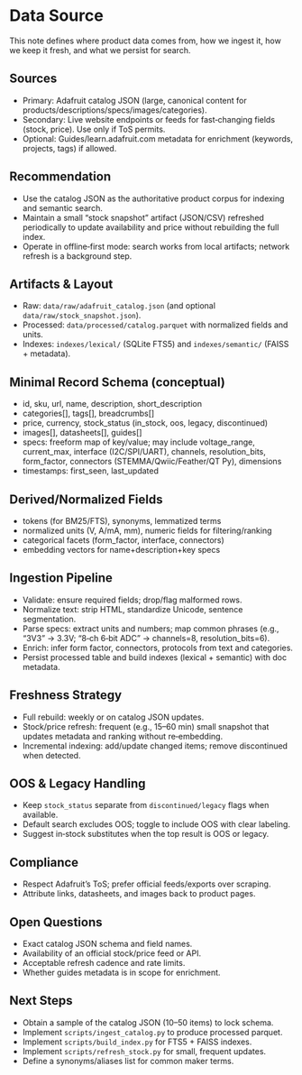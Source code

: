 # Data Source

This note defines where product data comes from, how we ingest it, how we keep it fresh, and what we persist for search.

## Sources
- Primary: Adafruit catalog JSON (large, canonical content for products/descriptions/specs/images/categories).
- Secondary: Live website endpoints or feeds for fast‑changing fields (stock, price). Use only if ToS permits.
- Optional: Guides/learn.adafruit.com metadata for enrichment (keywords, projects, tags) if allowed.

## Recommendation
- Use the catalog JSON as the authoritative product corpus for indexing and semantic search.
- Maintain a small “stock snapshot” artifact (JSON/CSV) refreshed periodically to update availability and price without rebuilding the full index.
- Operate in offline‑first mode: search works from local artifacts; network refresh is a background step.

## Artifacts & Layout
- Raw: `data/raw/adafruit_catalog.json` (and optional `data/raw/stock_snapshot.json`).
- Processed: `data/processed/catalog.parquet` with normalized fields and units.
- Indexes: `indexes/lexical/` (SQLite FTS5) and `indexes/semantic/` (FAISS + metadata).

## Minimal Record Schema (conceptual)
- id, sku, url, name, description, short_description
- categories[], tags[], breadcrumbs[]
- price, currency, stock_status (in_stock, oos, legacy, discontinued)
- images[], datasheets[], guides[]
- specs: freeform map of key/value; may include voltage_range, current_max, interface (I2C/SPI/UART), channels, resolution_bits, form_factor, connectors (STEMMA/Qwiic/Feather/QT Py), dimensions
- timestamps: first_seen, last_updated

## Derived/Normalized Fields
- tokens (for BM25/FTS), synonyms, lemmatized terms
- normalized units (V, A/mA, mm), numeric fields for filtering/ranking
- categorical facets (form_factor, interface, connectors)
- embedding vectors for name+description+key specs

## Ingestion Pipeline
- Validate: ensure required fields; drop/flag malformed rows.
- Normalize text: strip HTML, standardize Unicode, sentence segmentation.
- Parse specs: extract units and numbers; map common phrases (e.g., “3V3” → 3.3V; “8‑ch 6‑bit ADC” → channels=8, resolution_bits=6).
- Enrich: infer form factor, connectors, protocols from text and categories.
- Persist processed table and build indexes (lexical + semantic) with doc metadata.

## Freshness Strategy
- Full rebuild: weekly or on catalog JSON updates.
- Stock/price refresh: frequent (e.g., 15–60 min) small snapshot that updates metadata and ranking without re‑embedding.
- Incremental indexing: add/update changed items; remove discontinued when detected.

## OOS & Legacy Handling
- Keep `stock_status` separate from `discontinued/legacy` flags when available.
- Default search excludes OOS; toggle to include OOS with clear labeling.
- Suggest in‑stock substitutes when the top result is OOS or legacy.

## Compliance
- Respect Adafruit’s ToS; prefer official feeds/exports over scraping.
- Attribute links, datasheets, and images back to product pages.

## Open Questions
- Exact catalog JSON schema and field names.
- Availability of an official stock/price feed or API.
- Acceptable refresh cadence and rate limits.
- Whether guides metadata is in scope for enrichment.

## Next Steps
- Obtain a sample of the catalog JSON (10–50 items) to lock schema.
- Implement `scripts/ingest_catalog.py` to produce processed parquet.
- Implement `scripts/build_index.py` for FTS5 + FAISS indexes.
- Implement `scripts/refresh_stock.py` for small, frequent updates.
- Define a synonyms/aliases list for common maker terms.

